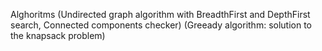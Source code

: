 Alghoritms
(Undirected graph algorithm with BreadthFirst and DepthFirst search, Connected components checker)
(Greeady algorithm: solution to the knapsack problem)
